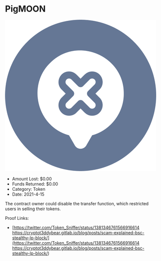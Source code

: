 # PigMOON
![PigMOON](/rektimages/PigMOON.png)
- Amount Lost: $0.00
- Funds Returned: $0.00
- Category: Token
- Date: 2021-4-15

The contract owner could disable the transfer function, which restricted users in selling their tokens.


Proof Links:
- [https://twitter.com/Token_Sniffer/status/1381346761566916614 https://cryptot3ddybear.gitlab.io/blog/posts/scam-explained-bsc-stealthy-lp-block/](https://twitter.com/Token_Sniffer/status/1381346761566916614 https://cryptot3ddybear.gitlab.io/blog/posts/scam-explained-bsc-stealthy-lp-block/)


